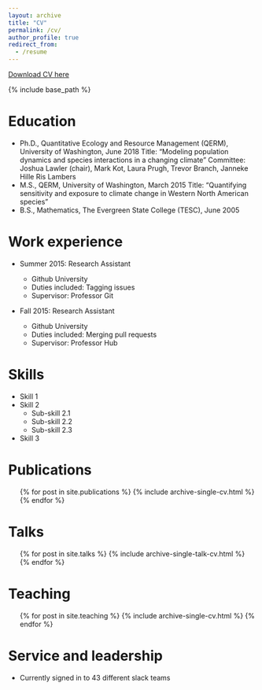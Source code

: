 ```yaml
---
layout: archive
title: "CV"
permalink: /cv/
author_profile: true
redirect_from:
  - /resume
---
```


[Download CV here](http://rinnan.github.io/files/Rinnan_CV.pdf)

{% include base_path %}

Education
======
* Ph.D., Quantitative Ecology and Resource Management (QERM), University of Washington, June 2018
    Title: “Modeling population dynamics and species interactions in a changing climate”
    Committee: Joshua Lawler (chair), Mark Kot, Laura Prugh, Trevor Branch, Janneke Hille Ris Lambers
* M.S., QERM, University of Washington, March 2015
  Title: “Quantifying sensitivity and exposure to climate change in Western North American species”
* B.S., Mathematics, The Evergreen State College (TESC), June 2005


Work experience
======
* Summer 2015: Research Assistant
  * Github University
  * Duties included: Tagging issues
  * Supervisor: Professor Git

* Fall 2015: Research Assistant
  * Github University
  * Duties included: Merging pull requests
  * Supervisor: Professor Hub
  
Skills
======
* Skill 1
* Skill 2
  * Sub-skill 2.1
  * Sub-skill 2.2
  * Sub-skill 2.3
* Skill 3

Publications
======
  <ul>{% for post in site.publications %}
    {% include archive-single-cv.html %}
  {% endfor %}</ul>
  
Talks
======
  <ul>{% for post in site.talks %}
    {% include archive-single-talk-cv.html %}
  {% endfor %}</ul>
  
Teaching
======
  <ul>{% for post in site.teaching %}
    {% include archive-single-cv.html %}
  {% endfor %}</ul>
  
Service and leadership
======
* Currently signed in to 43 different slack teams
